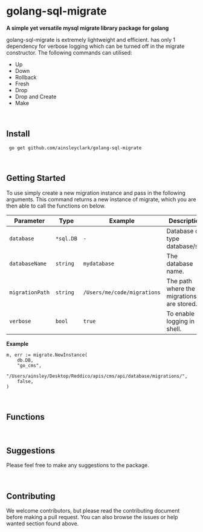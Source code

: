 # golang-sql-migrate

__A simple yet versatile mysql migrate library package for golang__

golang-sql-migrate is extremely lightweight and efficient. has only 1 dependency for verbose logging which can be turned off in the migrate constructor. The following commands can utilised:
* Up
* Down
* Rollback
* Fresh
* Drop
* Drop and Create
* Make
<br/>

## Install
`` go get github.com/ainsleyclark/golang-sql-migrate``

<br/>

## Getting Started
To use simply create a new migration instance and pass in the following arguments. This command returns a new instance of migrate, which you are then able to call the functions on below.

| Parameter | Type | Example | Description |
|-----------|------|---------|-------------|
| `database` | `*sql.DB` | `-` | Database of type database/sql. |
| `databaseName` | `string` | `mydatabase` | The database name. |
| `migrationPath` | `string` | `/Users/me/code/migrations` | The path where the migrations are stored. |
| `verbose` | `bool` | `true` | To enable logging in shell. |

__Example__
```
m, err := migrate.NewInstance(
    db.DB,
    "go_cms",
    "/Users/ainsley/Desktop/Reddico/apis/cms/api/database/migrations/",
    false,
)
```

<br/>

## Functions

<br/>

## Suggestions
Please feel free to make any suggestions to the package.

<br/>

## Contributing
We welcome contributors, but please read the contributing document before making a pull request. You can also browse the issues or help wanted section found above.

